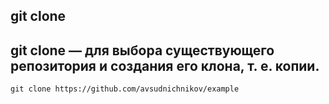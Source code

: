 ## git clone

git clone — для выбора существующего репозитория и создания его клона, т. е. копии. 
---
```bash=
git clone https://github.com/avsudnichnikov/example
```